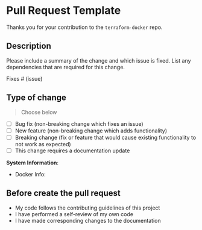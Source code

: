 # Pull Request Template

Thanks you for your contribution to the `terraform-docker` repo. 

## Description

Please include a summary of the change and which issue is fixed. List any dependencies that are required for this change.

Fixes # (issue)

## Type of change
> Choose below

- [ ] Bug fix (non-breaking change which fixes an issue)
- [ ] New feature (non-breaking change which adds functionality)
- [ ] Breaking change (fix or feature that would cause existing functionality to not work as expected)
- [ ] This change requires a documentation update

**System Information**:
* Docker Info:

## Before create the pull  request

-  My code follows the contributing guidelines of this project
- I have performed a self-review of my own code
- I have made corresponding changes to the documentation
